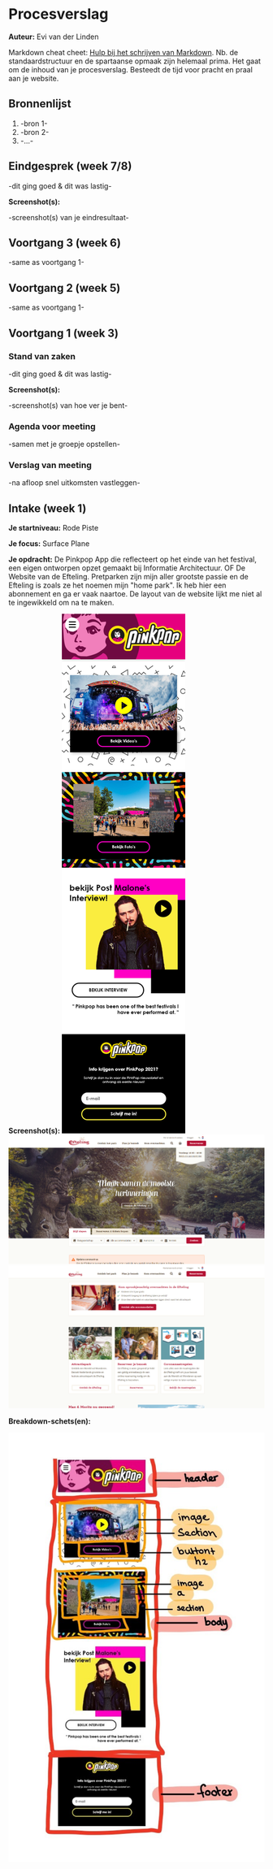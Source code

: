 # Procesverslag
**Auteur:** Evi van der Linden

Markdown cheat cheet: [Hulp bij het schrijven van Markdown](https://github.com/adam-p/markdown-here/wiki/Markdown-Cheatsheet). Nb. de standaardstructuur en de spartaanse opmaak zijn helemaal prima. Het gaat om de inhoud van je procesverslag. Besteedt de tijd voor pracht en praal aan je website.



## Bronnenlijst
1. -bron 1-
2. -bron 2-
3. -...-



## Eindgesprek (week 7/8)

-dit ging goed & dit was lastig-

**Screenshot(s):**

-screenshot(s) van je eindresultaat-



## Voortgang 3 (week 6)

-same as voortgang 1-



## Voortgang 2 (week 5)

-same as voortgang 1-



## Voortgang 1 (week 3)

### Stand van zaken

-dit ging goed & dit was lastig-

**Screenshot(s):**

-screenshot(s) van hoe ver je bent-

### Agenda voor meeting

-samen met je groepje opstellen-

### Verslag van meeting

-na afloop snel uitkomsten vastleggen-



## Intake (week 1)

**Je startniveau:** Rode Piste 

**Je focus:** Surface Plane

**Je opdracht:** De Pinkpop App die reflecteert op het einde van het festival, een eigen ontworpen opzet gemaakt bij Informatie Architectuur. OF De Website van de Efteling. Pretparken zijn mijn aller grootste passie en de Efteling is zoals ze het noemen mijn "home park". Ik heb hier een abonnement en ga er vaak naartoe. De layout van de website lijkt me niet al te ingewikkeld om na te maken. 

**Screenshot(s):**
![screenshot(s) die een goed beeld geven van de website die je gaat maken](images/homepage-achteraf.png)
![screenshot(s) die een goed beeld geven van de website die je gaat maken](images/efteling.png)
![screenshot(s) die een goed beeld geven van de website die je gaat maken](images/efteling2.png)

**Breakdown-schets(en):**

![-voorlopige breakdownschets(en) van een of beide pagina's van de site die je gaat maken-](images/schets.jpg)
